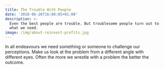 ```yaml
---
title: The Trouble With People
date: '2018-06-26T16:08:05+01:00'
description: >-
  Even the best people are trouble. But troublesome people turn out to be just
  what we need.
image: /img/about-reinvest-profits.jpg
---
```

In all endeavours we need something or someone to challenge our perceptions. Make us look at the problem from a different angle with different eyes. Often the more we wrestle with a problem the better the outcome.
